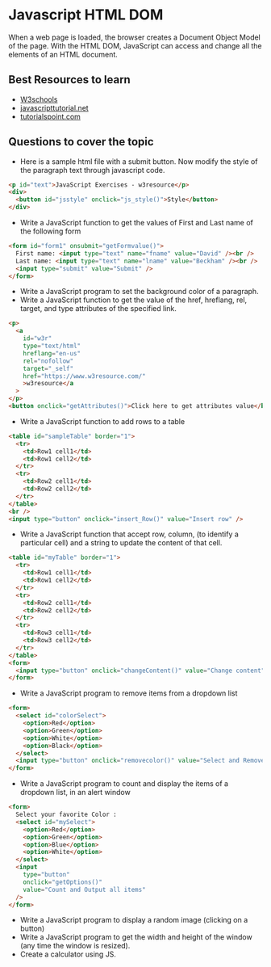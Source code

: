 # Javascript HTML DOM

When a web page is loaded, the browser creates a Document Object Model of the page.
With the HTML DOM, JavaScript can access and change all the elements of an HTML document.

## Best Resources to learn

- [W3schools](https://www.w3schools.com/js/js_htmldom.asp)
- [javascripttutorial.net](https://www.javascripttutorial.net/javascript-dom/)
- [tutorialspoint.com](https://www.tutorialspoint.com/javascript/javascript_html_dom.htm)

## Questions to cover the topic

- Here is a sample html file with a submit button. Now modify the style of the paragraph text through javascript code.

```html
<p id="text">JavaScript Exercises - w3resource</p>
<div>
  <button id="jsstyle" onclick="js_style()">Style</button>
</div>
```

- Write a JavaScript function to get the values of First and Last name of the following form

```html
<form id="form1" onsubmit="getFormvalue()">
  First name: <input type="text" name="fname" value="David" /><br />
  Last name: <input type="text" name="lname" value="Beckham" /><br />
  <input type="submit" value="Submit" />
</form>
```

- Write a JavaScript program to set the background color of a paragraph.
- Write a JavaScript function to get the value of the href, hreflang, rel, target, and type attributes of the specified link.

```html
<p>
  <a
    id="w3r"
    type="text/html"
    hreflang="en-us"
    rel="nofollow"
    target="_self"
    href="https://www.w3resource.com/"
    >w3resource</a
  >
</p>
<button onclick="getAttributes()">Click here to get attributes value</button>
```

- Write a JavaScript function to add rows to a table

```html
<table id="sampleTable" border="1">
  <tr>
    <td>Row1 cell1</td>
    <td>Row1 cell2</td>
  </tr>
  <tr>
    <td>Row2 cell1</td>
    <td>Row2 cell2</td>
  </tr>
</table>
<br />
<input type="button" onclick="insert_Row()" value="Insert row" />
```

- Write a JavaScript function that accept row, column, (to identify a particular cell) and a string to update the content of that cell.

```html
<table id="myTable" border="1">
  <tr>
    <td>Row1 cell1</td>
    <td>Row1 cell2</td>
  </tr>
  <tr>
    <td>Row2 cell1</td>
    <td>Row2 cell2</td>
  </tr>
  <tr>
    <td>Row3 cell1</td>
    <td>Row3 cell2</td>
  </tr>
</table>
<form>
  <input type="button" onclick="changeContent()" value="Change content" />
</form>
```

- Write a JavaScript program to remove items from a dropdown list

```html
<form>
  <select id="colorSelect">
    <option>Red</option>
    <option>Green</option>
    <option>White</option>
    <option>Black</option>
  </select>
  <input type="button" onclick="removecolor()" value="Select and Remove" />
</form>
```

- Write a JavaScript program to count and display the items of a dropdown list, in an alert window

```html
<form>
  Select your favorite Color :
  <select id="mySelect">
    <option>Red</option>
    <option>Green</option>
    <option>Blue</option>
    <option>White</option>
  </select>
  <input
    type="button"
    onclick="getOptions()"
    value="Count and Output all items"
  />
</form>
```

- Write a JavaScript program to display a random image (clicking on a button)
- Write a JavaScript program to get the width and height of the window (any time the window is resized).
- Create a calculator using JS.
